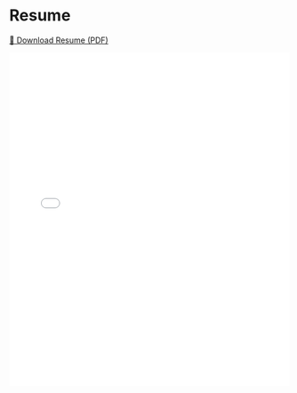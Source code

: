 # Resume

[📄 Download Resume (PDF)](/assets/RESUME-KAAN-BOREKCI-2025.pdf)

<embed src="/assets/RESUME-KAAN-BOREKCI-2025" width="100%" height="600px" type="application/pdf">
